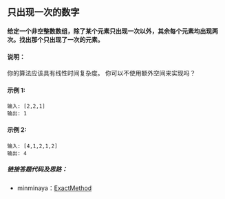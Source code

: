 ## 只出现一次的数字

#### 给定一个非空整数数组，除了某个元素只出现一次以外，其余每个元素均出现两次。找出那个只出现了一次的元素。

#### 说明：

你的算法应该具有线性时间复杂度。 你可以不使用额外空间来实现吗？

#### 示例 1:

```
输入: [2,2,1]
输出: 1
```

#### 示例 2:

```
输入: [4,1,2,1,2]
输出: 4

```

##### 链接答题代码及思路：

- minminaya：[ExactMethod](https://github.com/biubiubiu-school/Coding-Day-By-Day/tree/master/src/main/kotlin/minminaya/solution20190531/ExactMethod.kt)